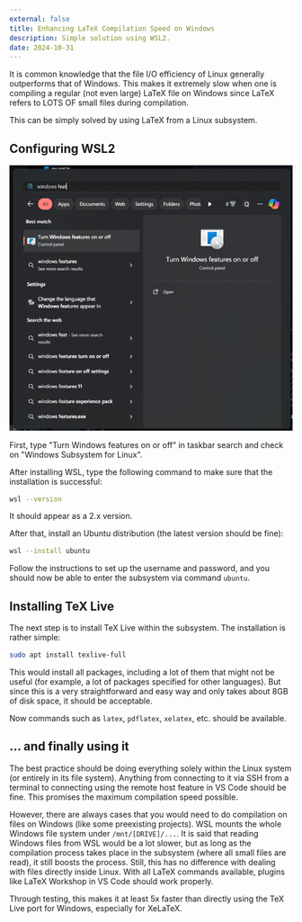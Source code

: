 ```yaml
---
external: false
title: Enhancing LaTeX Compilation Speed on Windows
description: Simple solution using WSL2.
date: 2024-10-31
---
```


It is common knowledge that the file I/O efficiency of Linux generally outperforms that of Windows. This makes it extremely slow when one is compiling a regular (not even large) LaTeX file on Windows since LaTeX refers to LOTS OF small files during compilation.

This can be simply solved by using LaTeX from a Linux subsystem.

## Configuring WSL2

![Turn Windows features on or off](windows-features.png)

First, type "Turn Windows features on or off" in taskbar search and check on "Windows Subsystem for Linux".

After installing WSL, type the following command to make sure that the installation is successful:

```sh
wsl --version
```

It should appear as a 2.x version.

After that, install an Ubuntu distribution (the latest version should be fine):

```sh
wsl --install ubuntu
```

Follow the instructions to set up the username and password, and you should now be able to enter the subsystem via command `ubuntu`.

## Installing TeX Live

The next step is to install TeX Live within the subsystem. The installation is rather simple:

```sh
sudo apt install texlive-full
```

This would install all packages, including a lot of them that might not be useful (for example, a lot of packages specified for other languages). But since this is a very straightforward and easy way and only takes about 8GB of disk space, it should be acceptable.

Now commands such as `latex`, `pdflatex`, `xelatex`, etc. should be available.

## ... and finally using it

The best practice should be doing everything solely within the Linux system (or entirely in its file system). Anything from connecting to it via SSH from a terminal to connecting using the remote host feature in VS Code should be fine. This promises the maximum compilation speed possible.

However, there are always cases that you would need to do compilation on files on Windows (like some preexisting projects). WSL mounts the whole Windows file system under `/mnt/[DRIVE]/...`. It is said that reading Windows files from WSL would be a lot slower, but as long as the compilation process takes place in the subsystem (where all small files are read), it still boosts the process. Still, this has no difference with dealing with files directly inside Linux. With all LaTeX commands available, plugins like LaTeX Workshop in VS Code should work properly.

Through testing, this makes it at least 5x faster than directly using the TeX Live port for Windows, especially for XeLaTeX.
